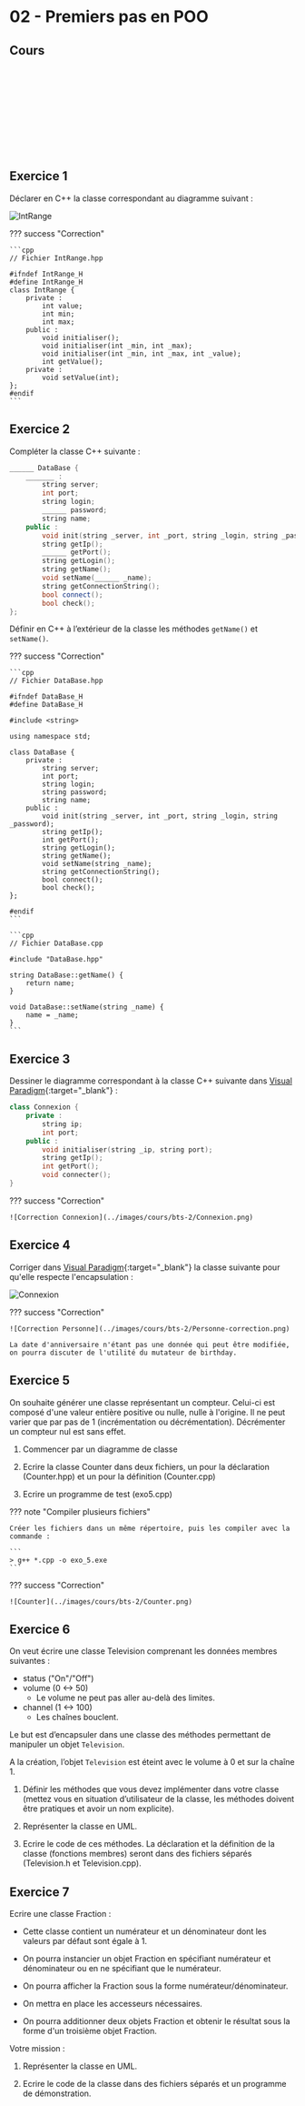 # 02 - Premiers pas en POO

## Cours

<object data="../../pdf/cours/bts2/bts2_02_introduction-a-la-poo.pdf" type="application/pdf">
    <embed src="../../pdf/cours/bts2/bts2_02_introduction-a-la-poo.pdf" type="application/pdf" />
</object>

## Exercice 1

Déclarer en C++ la classe correspondant au diagramme suivant :

![IntRange](../images/cours/bts-2/IntRange.png)
    
??? success "Correction"

    ```cpp
    // Fichier IntRange.hpp

    #ifndef IntRange_H
    #define IntRange_H
    class IntRange {
        private :
            int value;
            int min;
            int max;
        public :
            void initialiser();
            void initialiser(int _min, int _max);
            void initialiser(int _min, int _max, int _value);
            int getValue();
        private :
            void setValue(int);
    };
    #endif
    ```


## Exercice 2

Compléter la classe C++ suivante :

```cpp
______ DataBase {
    _______ :
        string server;
        int port;
        string login;
        ______ password;
        string name;
    public :
        void init(string _server, int _port, string _login, string _password);
        string getIp();
        ______ getPort();
        string getLogin();
        string getName();
        void setName(______ _name);
        string getConnectionString();
        bool connect();
        bool check();
};

```

Définir en C++ à l’extérieur de la classe les méthodes `getName()` et `setName()`.

??? success "Correction"

    ```cpp
    // Fichier DataBase.hpp

    #ifndef DataBase_H
    #define DataBase_H

    #include <string>

    using namespace std;

    class DataBase {
        private :
            string server;
            int port;
            string login;
            string password;
            string name;
        public :
            void init(string _server, int _port, string _login, string _password);
            string getIp();
            int getPort();
            string getLogin();
            string getName();
            void setName(string _name);
            string getConnectionString();
            bool connect();
            bool check();
    };

    #endif
    ```

    ```cpp
    // Fichier DataBase.cpp

    #include "DataBase.hpp"

    string DataBase::getName() {
        return name;
    }

    void DataBase::setName(string _name) {
        name = _name;
    }
    ```

## Exercice 3

Dessiner le diagramme correspondant à la classe C++ suivante dans [Visual Paradigm](https://online.visual-paradigm.com/login.jsp){:target="_blank"} :

```cpp
class Connexion {
    private :
        string ip;
        int port;
    public :
        void initialiser(string _ip, string port);
        string getIp();
        int getPort();
        void connecter();
}
```

??? success "Correction"

    ![Correction Connexion](../images/cours/bts-2/Connexion.png)

## Exercice 4

Corriger dans [Visual Paradigm](https://online.visual-paradigm.com/login.jsp){:target="_blank"} la classe suivante pour qu'elle respecte l'encapsulation :

![Connexion](../images/cours/bts-2/Personne.png)

??? success "Correction"

    ![Correction Personne](../images/cours/bts-2/Personne-correction.png)

    La date d'anniversaire n'étant pas une donnée qui peut être modifiée, on pourra discuter de l'utilité du mutateur de birthday.

## Exercice 5

On souhaite générer une classe représentant un compteur. Celui-ci est composé d'une valeur entière positive ou nulle, nulle à l'origine. Il ne peut varier que par pas de 1 (incrémentation ou décrémentation). Décrémenter un compteur nul est sans effet.

1. Commencer par un diagramme de classe

2. Ecrire la classe Counter dans deux fichiers, un pour la déclaration (Counter.hpp) et un pour la définition (Counter.cpp)

3. Ecrire un programme de test (exo5.cpp)

??? note "Compiler plusieurs fichiers"

    Créer les fichiers dans un même répertoire, puis les compiler avec la commande : 

    ```
    > g++ *.cpp -o exo_5.exe
    ```

??? success "Correction"

    ![Counter](../images/cours/bts-2/Counter.png)

## Exercice 6

On veut écrire une classe Television comprenant les données membres suivantes :

- status ("On"/"Off")
- volume (0 <-> 50)
    - Le volume ne peut pas aller au-delà des limites.
- channel (1 <-> 100)
    - Les chaînes bouclent.

Le but est d’encapsuler dans une classe des méthodes permettant de manipuler un objet `Television`.

A la création, l’objet `Television` est éteint avec le volume à 0 et sur la chaîne 1.

1. Définir les méthodes que vous devez implémenter dans votre classe (mettez vous en situation d’utilisateur de la classe, les méthodes doivent être pratiques et avoir un nom explicite).

2. Représenter la classe en UML.

3. Ecrire le code de ces méthodes. La déclaration et la définition de la classe (fonctions membres) seront dans des fichiers séparés (Television.h et Television.cpp).

## Exercice 7

Ecrire une classe Fraction :

- Cette classe contient un numérateur et un dénominateur dont les valeurs par défaut sont égale à 1.

- On pourra instancier un objet Fraction en spécifiant numérateur et dénominateur ou en ne spécifiant que le numérateur.

- On pourra afficher la Fraction sous la forme numérateur/dénominateur.

- On mettra en place les accesseurs nécessaires.

- On pourra additionner deux objets Fraction et obtenir le résultat sous la forme d'un troisième objet Fraction.

Votre mission :

1. Représenter la classe en UML.

2. Ecrire le code de la classe dans des fichiers séparés et un programme de démonstration.

